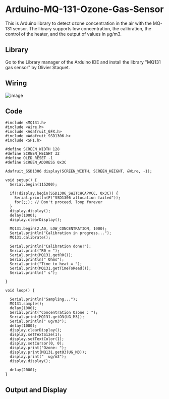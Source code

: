 # Arduino-MQ-131-Ozone-Gas-Sensor

This is Arduino library to detect ozone concentration in the air with the MQ-131 sensor. The library supports low concentration, the calibration, the control of the heater, and the output of values in µg/m3.

## Library
Go to the Library manager of the Arduino IDE and install the library "MQ131 gas sensor" by Olivier Staquet.

## Wiring
![image](https://github.com/eksan99/Arduino-MQ-131-Ozone-Gas-Sensor/assets/156219322/45273eb2-8cd6-418d-8237-2dd4021e8ce9)

## Code
```
#include <MQ131.h>
#include <Wire.h>
#include <Adafruit_GFX.h>
#include <Adafruit_SSD1306.h>
#include <SPI.h>

#define SCREEN_WIDTH 128 
#define SCREEN_HEIGHT 32 
#define OLED_RESET -1 
#define SCREEN_ADDRESS 0x3C 

Adafruit_SSD1306 display(SCREEN_WIDTH, SCREEN_HEIGHT, &Wire, -1);

void setup() {
  Serial.begin(115200);

  if(!display.begin(SSD1306_SWITCHCAPVCC, 0x3C)) {
    Serial.println(F("SSD1306 allocation failed"));
    for(;;); // Don't proceed, loop forever
  }
  display.display();
  delay(1000);
  display.clearDisplay();
  
  MQ131.begin(2,A0, LOW_CONCENTRATION, 1000); 
  Serial.println("Calibration in progress...");
  MQ131.calibrate();

  Serial.println("Calibration done!");
  Serial.print("R0 = ");
  Serial.print(MQ131.getR0());
  Serial.println(" Ohms");
  Serial.print("Time to heat = ");
  Serial.print(MQ131.getTimeToRead());
  Serial.println(" s");

}

void loop() {
  
  Serial.println("Sampling...");
  MQ131.sample();
  delay(1000);
  Serial.print("Concentration Ozone : ");
  Serial.print(MQ131.getO3(UG_M3));
  Serial.println(" ug/m3");
  delay(1000);
  display.clearDisplay();
  display.setTextSize(1);
  display.setTextColor(1);
  display.setCursor(0, 0);
  display.print("Ozone: ");
  display.print(MQ131.getO3(UG_M3));
  display.print("  ug/m3");
  display.display(); 

  delay(2000);
}
```
## Output and Display


